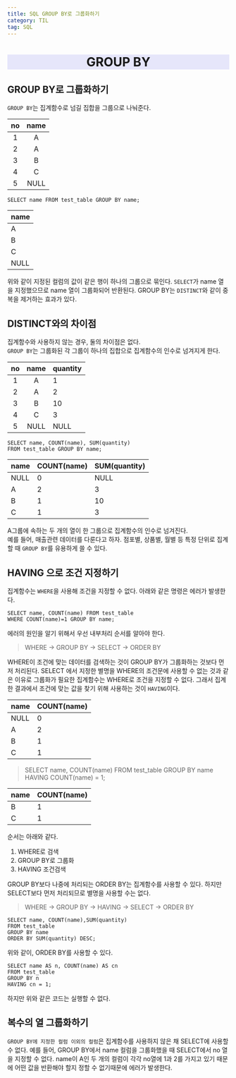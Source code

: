 ```yaml
---
title: SQL GROUP BY로 그룹화하기
category: TIL
tag: SQL
---
```


<div align=center style='background-color:lavender'><h1>GROUP BY</h1></div>

## GROUP BY로 그룹화하기

`GROUP BY`는 집계함수로 넘길 집합을 그룹으로 나눠준다.

|no|name|
|:--:|:--:|
|1|A|
|2|A|
|3|B|
|4|C|
|5|NULL|

```
SELECT name FROM test_table GROUP BY name;
```

|name|
|-|
|A|
|B|
|C|
|NULL|

위와 같이 지정된 컬럼의 값이 같은 행이 하나의 그룹으로 묶인다. `SELECT`가 name 열을 지정했으므로 name 열이 그룹화되어 반환된다. GROUP BY는 `DISTINCT`와 같이 중복을 제거하는 효과가 있다.

## DISTINCT와의 차이점

집계함수와 사용하지 않는 경우, 둘의 차이점은 없다. <br>
`GROUP BY`는 그룹화된 각 그룹이 하나의 집합으로 집계함수의 인수로 넘겨지게 한다.


|no|name|quantity|
|:--:|:--:|-|
|1|A|1|
|2|A|2|
|3|B|10|
|4|C|3|
|5|NULL|NULL|

```
SELECT name, COUNT(name), SUM(quantity)
FROM test_table GROUP BY name;
```

|name|COUNT(name)|SUM(quantity)|
|-|-|-|
|NULL|0|NULL|
|A|2|3|
|B|1|10|
|C|1|3|

A그룹에 속하는 두 개의 열이 한 그룹으로 집계함수의 인수로 넘겨진다.
<br>
예를 들어, 매출관련 데이터를 다룬다고 하자. 점포별, 상품별, 월별 등 특정 단위로 집계할 때 `GROUP BY`를 유용하게 쓸 수 있다.

## HAVING 으로 조건 지정하기

집계함수는 `WHERE`을 사용해 조건을 지정할 수 없다. 아래와 같은 명령은 에러가 발생한다.

```
SELECT name, COUNT(name) FROM test_table
WHERE COUNT(name)=1 GROUP BY name;
```
에러의 원인을 알기 위해서 우선 내부처리 순서를 알아야 한다.

> WHERE -> GROUP BY -> SELECT -> ORDER BY

WHERE이 조건에 맞는 데이터를 검색하는 것이 GROUP BY가 그룹화하는 것보다 먼저 처리된다. SELECT 에서 지정한 별명을 WHERE의 조건문에 사용할 수 없는 것과 같은 이유로 그룹화가 필요한 집계함수는 WHERE로 조건을 지정할 수 없다. 그래서 집계한 결과에서 조건에 맞는 값을 찾기 위해 사용하는 것이 `HAVING`이다.

|name|COUNT(name)|
|-|-|
|NULL|0|
|A|2|
|B|1|
|C|1|

> SELECT name, COUNT(name) FROM test_table
  GROUP BY name HAVING COUNT(name) = 1;

|name|COUNT(name)|
|-|-|
|B|1|
|C|1|

순서는 아래와 같다. 

1. WHERE로 검색
2. GROUP BY로 그룹화
3. HAVING 조건검색

GROUP BY보다 나중에 처리되는 ORDER BY는 집계함수를 사용할 수 있다. 하지만 SELECT보다 먼저 처리되므로 별명을 사용할 수는 없다. 

> WHERE -> GROUP BY -> HAVING -> SELECT -> ORDER BY
```
SELECT name, COUNT(name),SUM(quantity)
FROM test_table
GROUP BY name
ORDER BY SUM(quantity) DESC;
```
위와 같이, ORDER BY를 사용할 수 있다. 
```
SELECT name AS n, COUNT(name) AS cn
FROM test_table
GROUP BY n
HAVING cn = 1;
```
하지만 위와 같은 코드는 실행할 수 없다. 

## 복수의 열 그룹화하기

`GROUP BY에 지정한 컬럼 이외의 컬럼`은 집계함수를 사용하지 않은 채 SELECT에 사용할 수 없다. 예를 들어, GROUP BY에서 name 컬럼을 그룹화했을 때 SELECT에서 no 열을 지정할 수 없다. name이 A인 두 개의 컬럼이 각각 no열에 1과 2를 가지고 있기 때문에 어떤 값을 반환해야 할지 정할 수 없기때문에 에러가 발생한다.

